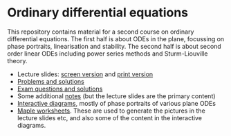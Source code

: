 # Ordinary differential equations

This repository contains material for a second course on ordinary differential equations.  The first half is about ODEs in the plane, focussing on phase portraits, linearisation and stability.  The second half is about second order linear ODEs including power series methods and Sturm-Liouville theory.

* Lecture slides: [screen version](lectures/all_lectures.pdf) and [print version](lectures/all_handouts.pdf)
* [Problems and solutions](probs/all_probs.pdf)
* [Exam questions and solutions](exams/all_questions.pdf)
* Some additional [notes](notes) (but the lecture slides are the primary content)
* [Interactive diagrams](web/index.html), mostly of phase portraits of various plane ODEs
* [Maple worksheets](maple).  These are used to generate the pictures in the lecture slides etc, and also some of the content in the interactive diagrams.